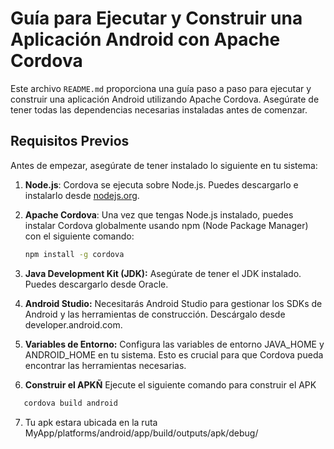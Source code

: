 # Guía para Ejecutar y Construir una Aplicación Android con Apache Cordova

Este archivo `README.md` proporciona una guía paso a paso para ejecutar y construir una aplicación Android utilizando Apache Cordova. Asegúrate de tener todas las dependencias necesarias instaladas antes de comenzar.

## Requisitos Previos

Antes de empezar, asegúrate de tener instalado lo siguiente en tu sistema:

1. **Node.js**: Cordova se ejecuta sobre Node.js. Puedes descargarlo e instalarlo desde [nodejs.org](https://nodejs.org/).
2. **Apache Cordova**: Una vez que tengas Node.js instalado, puedes instalar Cordova globalmente usando npm (Node Package Manager) con el siguiente comando:
   ```bash
   npm install -g cordova

3. **Java Development Kit (JDK):** Asegúrate de tener el JDK instalado. Puedes descargarlo desde Oracle.

4. **Android Studio:** Necesitarás Android Studio para gestionar los SDKs de Android y las herramientas de construcción. Descárgalo desde developer.android.com.

5. **Variables de Entorno:** Configura las variables de entorno JAVA_HOME y ANDROID_HOME en tu sistema. Esto es crucial para que Cordova pueda encontrar las herramientas necesarias.

6. **Construir el APKÑ** Ejecute el siguiente comando para construir el APK
```bash
   cordova build android
```
7. Tu apk estara ubicada en la ruta MyApp/platforms/android/app/build/outputs/apk/debug/

 

